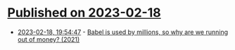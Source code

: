# [Published on 2023-02-18](index.md)

* [2023-02-18, 19:54:47](https://news.ycombinator.com/item?id=34850396) - [Babel is used by millions, so why are we running out of money? (2021)](https://babeljs.io/blog/2021/05/10/funding-update)
